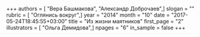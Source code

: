 +++
authors = [ "Вера Башмакова", "Александр Доброчаев",]
slogan = ""
rubric = [ "Оглянись вокруг",]
year = "2014"
month = "10"
date = "2017-05-24T18:45:55+03:00"
title = "Из жизни маятников"
first_page = "2"
illustrators = [ "Ольга Демидова",]
npages = "6"
in_sample = false
+++
